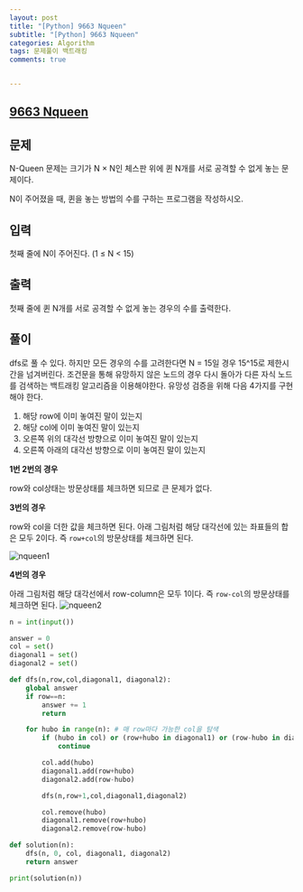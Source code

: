 ```yaml
---
layout: post
title: "[Python] 9663 Nqueen"
subtitle: "[Python] 9663 Nqueen"
categories: Algorithm
tags: 문제풀이 백트래킹
comments: true


---
```

## [9663 Nqueen](https://www.acmicpc.net/problem/9663)

## 문제
N-Queen 문제는 크기가 N × N인 체스판 위에 퀸 N개를 서로 공격할 수 없게 놓는 문제이다.

N이 주어졌을 때, 퀸을 놓는 방법의 수를 구하는 프로그램을 작성하시오.

## 입력

첫째 줄에 N이 주어진다. (1 ≤ N < 15)

## 출력

첫째 줄에 퀸 N개를 서로 공격할 수 없게 놓는 경우의 수를 출력한다.

## 풀이

dfs로 풀 수 있다. 하지만 모든 경우의 수를 고려한다면 N = 15일 경우 15^15로 제한시간을 넘겨버린다. 조건문을 통해 유망하지 않은 노드의 경우 다시 돌아가 다른 자식 노드를 검색하는 백트래킹 알고리즘을 이용해야한다. 유망성 검증을 위해 다음 4가지를 구현해야 한다.

1. 해당 row에 이미 놓여진 말이 있는지
2. 해당 col에 이미 놓여진 말이 있는지
3. 오른쪽 위의 대각선 방향으로 이미 놓여진 말이 있는지
4. 오른쪽 아래의 대각선 방향으로 이미 놓여진 말이 있는지

**1번 2번의 경우**

row와 col상태는 방문상태를 체크하면 되므로 큰 문제가 없다.

**3번의 경우**

row와 col을 더한 값을 체크하면 된다.
아래 그림처럼 해당 대각선에 있는 좌표들의 합은 모두 2이다. 즉 `row+col`의 방문상태를 체크하면 된다.

![nqueen1](https://bernard-choi.github.io/assets/img/post_img/nqueen1.jpg)


**4번의 경우**

아래 그림처럼 해당 대각선에서 row-column은 모두 1이다. 즉 `row-col`의 방문상태를 체크하면 된다.
![nqueen2](https://bernard-choi.github.io/assets/img/post_img/nqueen2.jpg)


```python
n = int(input())

answer = 0
col = set()
diagonal1 = set()
diagonal2 = set()

def dfs(n,row,col,diagonal1, diagonal2):
    global answer
    if row==n:
        answer += 1
        return

    for hubo in range(n): # 매 row마다 가능한 col을 탐색
        if (hubo in col) or (row+hubo in diagonal1) or (row-hubo in diagonal2):
            continue

        col.add(hubo)
        diagonal1.add(row+hubo)
        diagonal2.add(row-hubo)

        dfs(n,row+1,col,diagonal1,diagonal2)

        col.remove(hubo)
        diagonal1.remove(row+hubo)
        diagonal2.remove(row-hubo)

def solution(n):
    dfs(n, 0, col, diagonal1, diagonal2)
    return answer

print(solution(n))
```
